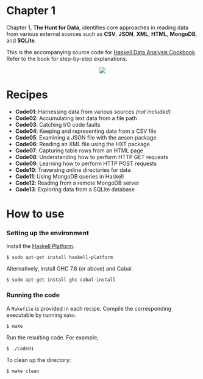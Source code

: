 # Chapter 1
Chapter 1, **The Hunt for Data**, identifies core approaches in reading data from various external sources such as **CSV**, **JSON**, **XML**, **HTML**, **MongoDB**, and **SQLite**.

This is the accompanying source code for [Haskell Data Analysis Cookbook](http://haskelldata.com).
Refer to the book for step-by-step explanations.

<p align="center"><a href="http://haskelldata.com" target="_blank"><img src="http://haskelldata.com/images/ch01.png"/></a></p>

# Recipes
* **Code01**: Harnessing data from various sources *(not included)*
* **Code02**: Accumulating text data from a file path
* **Code03**: Catching I/O code faults
* **Code04**: Keeping and representing data from a CSV file
* **Code05**: Examining a JSON file with the aeson package
* **Code06**: Reading an XML file using the HXT package
* **Code07**: Capturing table rows from an HTML page
* **Code08**: Understanding how to perform HTTP GET requests
* **Code09**: Learning how to perform HTTP POST requests
* **Code10**: Traversing online directories for data
* **Code11**: Using MongoDB queries in Haskell
* **Code12**: Reading from a remote MongoDB server
* **Code13**: Exploring data from a SQLite database

# How to use
### Setting up the environment
Install the [Haskell Platform](http://www.haskell.org/platform/).

    $ sudo apt-get install haskell-platform

Alternatively, install GHC 7.6 (or above) and Cabal.

    $ sudo apt-get install ghc cabal-install

### Running the code
A `Makefile` is provided in each recipe. Compile the corresponding executable by running `make`.

    $ make

Run the resulting code. For example,

    $ ./Code01

To clean up the directory:

    $ make clean
